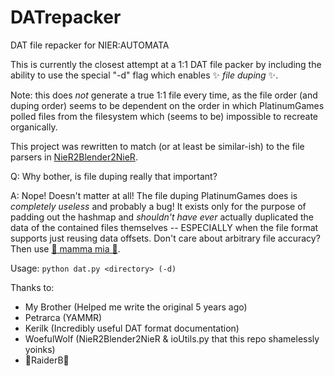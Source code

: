 # DATrepacker
DAT file repacker for NIER:AUTOMATA

This is currently the closest attempt at a 1:1 DAT file packer by including the ability to use the special "-d" flag which enables ✨ *file duping* ✨. 

Note: this does *not* generate a true 1:1 file every time, as the file order (and duping order) seems to be dependent on the order in which PlatinumGames polled files from the filesystem which (seems to be) impossible to recreate organically.

This project was rewritten to match (or at least be similar-ish) to the file parsers in [NieR2Blender2NieR](https://github.com/WoefulWolf/NieR2Blender2NieR/).

Q: Why bother, is file duping really that important?

A: Nope! Doesn't matter at all! The file duping PlatinumGames does is *completely useless* and probably a bug! It exists only for the purpose of padding out the hashmap and *shouldn't have ever* actually duplicated the data of the contained files themselves -- ESPECIALLY when the file format supports just reusing data offsets. Don't care about arbitrary file accuracy? Then use [🤌 mamma mia 🤌](https://github.com/Petrarca181/YAMMR).

Usage: `python dat.py <directory> (-d)`

Thanks to:
 - My Brother (Helped me write the original 5 years ago)
 - Petrarca (YAMMR)
 - Kerilk (Incredibly useful DAT format documentation)
 - WoefulWolf (NieR2Blender2NieR & ioUtils.py that this repo shamelessly yoinks)
 - 💖RaiderB💖

